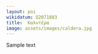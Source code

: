 ```yaml
---
layout: poi
wikidatum: Q2071883
title:  Καλντέρα
image: assets/images/caldera.jpg
---
```


Sample text  
